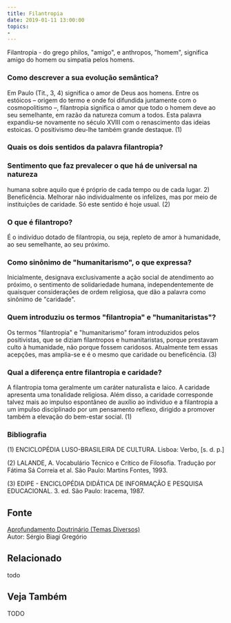 ```yaml
---
title: Filantropia
date: 2019-01-11 13:00:00
topics: 
- 
---
```


Filantropia - do grego philos, "amigo", e anthropos, "homem",
significa amigo do homem ou simpatia pelos homens.

### Como descrever a sua evolução semântica?
Em Paulo (Tit., 3, 4) significa o amor de Deus aos homens. Entre os
estóicos – origem do termo e onde foi difundida juntamente com o
cosmopolitismo –, filantropia significa o amor que todo o homem deve
ao seu semelhante, em razão da natureza comum a todos. Esta palavra
expandiu-se novamente no século XVIII com o renascimento das ideias
estoicas. O positivismo deu-lhe também grande destaque. (1)

### Quais os dois sentidos da palavra filantropia?
### Sentimento que faz prevalecer o que há de universal na natureza
humana sobre aquilo que é próprio de cada tempo ou de cada lugar. 2)
Beneficência. Melhorar não individualmente os infelizes, mas por meio de
instituições de caridade. Só este sentido é hoje usual. (2)

### O que é filantropo?
É o indivíduo dotado de filantropia, ou seja, repleto de amor à
humanidade, ao seu semelhante, ao seu próximo.

### Como sinônimo de "humanitarismo", o que expressa?
Inicialmente, designava exclusivamente a ação social de atendimento ao
próximo, o sentimento de solidariedade humana, independentemente de
quaisquer considerações de ordem religiosa, que dão a palavra como
sinônimo de "caridade".

### Quem introduziu os termos "filantropia" e "humanitaristas"?
Os termos "filantropia" e "humanitarismo" foram introduzidos pelos
positivistas, que se diziam filantropos e humanitaristas, porque
prestavam culto à humanidade, não porque fossem caridosos. Atualmente
tem essas acepções, mas amplia-se e é o mesmo que caridade ou
beneficência. (3)

### Qual a diferença entre filantropia e caridade?
A filantropia toma geralmente um caráter naturalista e laico. A caridade
apresenta uma tonalidade religiosa. Além disso, a caridade corresponde
talvez mais ao impulso espontâneo de auxílio ao indivíduo e a
filantropia a um impulso disciplinado por um pensamento reflexo,
dirigido a promover também a elevação do bem-estar social. (1)


### Bibliografia
(1) ENCICLOPÉDIA LUSO-BRASILEIRA DE CULTURA. Lisboa: Verbo, \[s. d. p.\]

(2) LALANDE, A. Vocabulário Técnico e Crítico de Filosofia. Tradução
por Fátima Sá Correia et al. São Paulo: Martins Fontes, 1993.

(3) EDIPE - ENCICLOPÉDIA DIDÁTICA DE INFORMAÇÃO E PESQUISA
EDUCACIONAL. 3. ed. São Paulo: Iracema, 1987.

## Fonte
[Aprofundamento Doutrinário (Temas Diversos)](https://sites.google.com/view/aprofundamentodoutrinario/filantropia)  
Autor: Sérgio Biagi Gregório



## Relacionado
todo

## Veja Também
TODO


